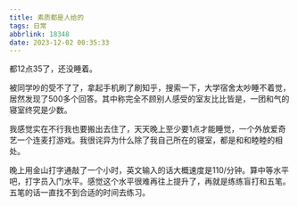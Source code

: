 ```yaml
---
title: 素质都是人给的
tags: 日常
abbrlink: 18348
date: 2023-12-02 00:35:33
---
```



都12点35了，还没睡着。

被同学吵的受不了了，拿起手机刷了刷知乎，搜索一下，大学宿舍太吵睡不着觉，居然发现了500多个回答。其中称完全不顾别人感受的室友比比皆是，一团和气的寝室终究是少数。

我感觉实在不行我也要搬出去住了，天天晚上至少要1点才能睡觉，一个外放爱奇艺一个连麦打游戏。我很诧异为什么除了我自己所在的寝室，都是和和睦睦的相处。

晚上用金山打字通敲了一个小时，英文输入的话大概速度是110/分钟。算中等水平吧，打字员入门水平。感觉这个水平很难再往上提升了，再就是练练盲打和五笔。五笔的话一直找不到合适的时间去练习。

